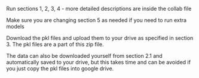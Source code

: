 Run sections 1, 2, 3, 4 - more detailed descriptions are inside the collab file

Make sure you are changing section 5 as needed if you need to run extra models

Download the pkl files and upload them to your drive as specified in section 3. The pkl files are a part of this zip file.

The data can also be downloaded yourself from section 2.1 and automatically saved to your drive, but this takes time and can be avoided if you just copy the pkl files into google drive.

